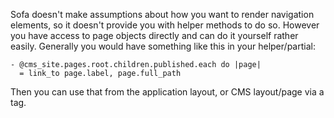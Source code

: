 Sofa doesn't make assumptions about how you want to render navigation elements, so it doesn't provide you with helper methods to do so. However you have access to page objects directly and can do it yourself rather easily. Generally you would have something like this in your helper/partial:

    - @cms_site.pages.root.children.published.each do |page|
      = link_to page.label, page.full_path

Then you can use that from the application layout, or CMS layout/page via a tag.
